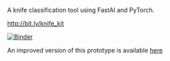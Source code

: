 A knife classification tool using FastAI and PyTorch.

http://bit.ly/knife_kit

[![Binder](https://mybinder.org/badge_logo.svg)](https://mybinder.org/v2/gh/crimsoneer/knife_categoriser/HEAD?urlpath=%2Fvoila%2Frender%2Fknife_detect_production.ipynb)

An improved version of this prototype is available [here](https://github.com/PoliceRewired/Knife-Categoriser)
